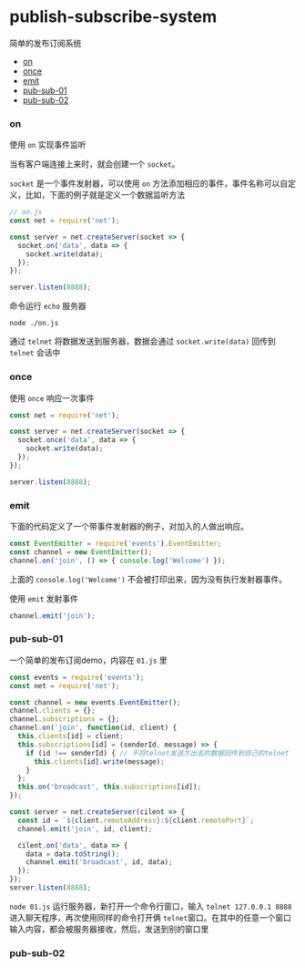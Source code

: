 # publish-subscribe-system

简单的发布订阅系统

- [on](#on)
- [once](#once)
- [emit](#emit)
- [pub-sub-01](#pub-sub-01)
- [pub-sub-02](#pub-sub-02)

### on

使用 `on` 实现事件监听

当有客户端连接上来时，就会创建一个 `socket`。

`socket` 是一个事件发射器，可以使用 `on` 方法添加相应的事件，事件名称可以自定义，比如，下面的例子就是定义一个数据监听方法

```js
// on.js
const net = require('net');

const server = net.createServer(socket => {
  socket.on('data', data => {
    socket.write(data);
  });
});

server.listen(8888);
```

命令运行 `echo` 服务器

```
node ./on.js
```

通过 `telnet` 将数据发送到服务器，数据会通过 `socket.write(data)` 回传到 `telnet` 会话中

### once

使用 `once` 响应一次事件

```js
const net = require('net');

const server = net.createServer(socket => {
  socket.once('data', data => {
    socket.write(data);
  });
});

server.listen(8888);
```

### emit

下面的代码定义了一个带事件发射器的例子，对加入的人做出响应。

```js
const EventEmitter = require('events').EventEmitter;
const channel = new EventEmitter();
channel.on('join', () => { console.log('Welcome') });
```

上面的 `console.log('Welcome')` 不会被打印出来，因为没有执行发射器事件。

使用 `emit` 发射事件
```js
channel.emit('join');
```

### pub-sub-01

一个简单的发布订阅demo，内容在 `01.js` 里
```js
const events = require('events');
const net = require('net');

const channel = new events.EventEmitter();
channel.clients = {};
channel.subscriptions = {};
channel.on('join', function(id, client) {
  this.clients[id] = client;
  this.subscriptions[id] = (senderId, message) => {
    if (id !== senderId) { // 不将telnet发送方出去的数据回传到自己的telnet
      this.clients[id].write(message);
    }
  };
  this.on('broadcast', this.subscriptions[id]);
});

const server = net.createServer(cilent => {
  const id = `${client.remoteAddress}:${client.remotePort}`;
  channel.emit('join', id, client);

  cilent.on('data', data => {
    data = data.toString();
    channel.emit('broadcast', id, data);
  });
});
server.listen(8888);
```

`node 01.js` 运行服务器，新打开一个命令行窗口，输入 `telnet 127.0.0.1 8888`进入聊天程序，再次使用同样的命令打开俩 `telnet`窗口。在其中的任意一个窗口输入内容，都会被服务器接收，然后，发送到别的窗口里

### pub-sub-02


